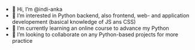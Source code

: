 - 👋 Hi, I’m @indi-anka
- 👀 I’m interested in Python backend, also frontend, web- and application developement (basical knowledge of JS ans CSS)
- 🌱 I’m currently learning an online course to advance my Python 
- 💞️ I’m looking to collaborate on any Python-based projects for more practice 


<!---
indi-anka/indi-anka is a ✨ special ✨ repository because its `README.md` (this file) appears on your GitHub profile.
You can click the Preview link to take a look at your changes.
--->
